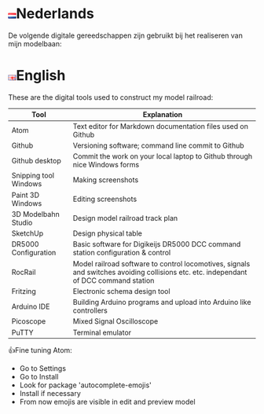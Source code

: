 # ![Nederlandse vlag](./images/nl.gif)Nederlands

De volgende digitale gereedschappen zijn gebruikt bij het realiseren van mijn modelbaan:

# ![English flag](./images/gb.gif)English

These are the digital tools used to construct my model railroad:

|Tool|Explanation|
|-----------------------|-------------------|
Atom|Text editor for Markdown documentation files used on Github
Github|Versioning software; command line commit to Github
Github desktop|Commit the work on your local laptop to Github through nice Windows forms
Snipping tool Windows|Making screenshots
Paint 3D Windows|Editing screenshots
3D Modelbahn Studio|Design model railroad track plan
SketchUp|Design physical table
DR5000 Configuration|Basic software for Digikeijs DR5000 DCC command station configuration & control
RocRail|Model railroad software to control locomotives, signals and switches avoiding collisions etc. etc. independant of DCC command station
Fritzing|Electronic schema design tool
Arduino IDE|Building Arduino programs and upload into Arduino like controllers
Picoscope|Mixed Signal Oscilloscope
PuTTY|Terminal emulator

👍Fine tuning Atom:

* Go to Settings
* Go to Install
* Look for package 'autocomplete-emojis'
* Install if necessary
* From now emojis are visible in edit and preview model
